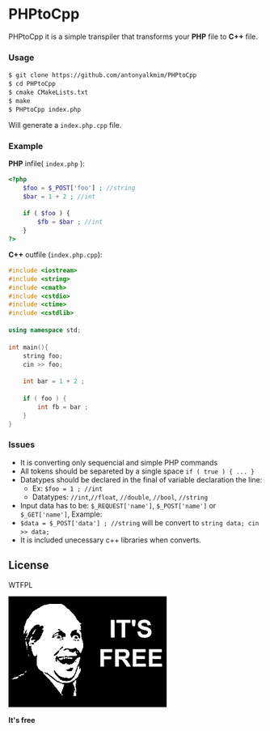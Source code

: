 # PHPtoCpp

PHPtoCpp it is a simple transpiler that transforms your **PHP** file to **C++** file.

### Usage
```sh
$ git clone https://github.com/antonyalkmim/PHPtoCpp
$ cd PHPtoCpp
$ cmake CMakeLists.txt
$ make
$ PHPtoCpp index.php
```
Will generate a ```index.php.cpp``` file.

### Example

**PHP** infile( ```index.php``` ):
```php
<?php
    $foo = $_POST['foo'] ; //string
    $bar = 1 + 2 ; //int

    if ( $foo ) {
        $fb = $bar ; //int
    }
?>
```

**C++** outfile (```index.php.cpp```):
```cpp
#include <iostream>
#include <string>
#include <cmath>
#include <cstdio>
#include <ctime>
#include <cstdlib>

using namespace std;

int main(){
    string foo;
    cin >> foo;

    int bar = 1 + 2 ;

    if ( foo ) {
        int fb = bar ;
    }
}
```


### Issues
- It is converting only sequencial and simple PHP commands
- All tokens should be separeted by a single space ```if ( true ) { ... } ```
- Datatypes should be declared in the final of variable declaration the line:
  - Ex: ```$foo = 1 ; //int```
  - Datatypes: ```//int```,```//float```, ```//double```, ```//bool```, ```//string```
 - Input data has to be: ```$_REQUEST['name']```, ```$_POST['name']``` or ```$_GET['name']```, Example:
  - ```$data = $_POST['data'] ; //string``` will be convert to ```string data; cin >> data;```
 - It is included unecessary c++ libraries when converts.


License
----
WTFPL

![alt tag](https://github.com/antonyalkmim/PHPtoCpp/blob/master/its_free.jpg)

**It's free**
